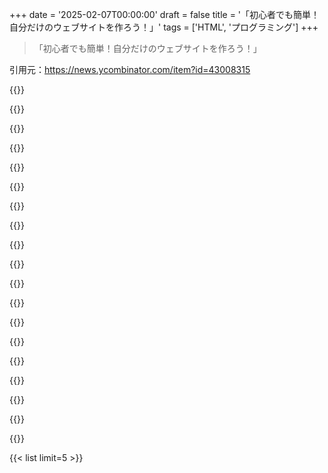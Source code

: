 +++
date = '2025-02-07T00:00:00'
draft = false
title = '「初心者でも簡単！自分だけのウェブサイトを作ろう！」'
tags = ['HTML', 'プログラミング']
+++

> 「初心者でも簡単！自分だけのウェブサイトを作ろう！」

引用元：https://news.ycombinator.com/item?id=43008315

{{<matomeQuote body="このガイドは12歳の娘のために書いたんだけど、子ども向けのウェブ開発入門としてはもう少し工夫が必要だと思う。特にMDNにすぐ飛ぶのはちょっと難しすぎ。指示はあるけど、なぜそうするのかの説明が少ないから、初心者にはわかりにくい。HTMLのセマンティクスに行く前に、作成から公開までの単純な流れを教えるべきじゃないかな。" userName="shit_game" createdAt="2025-02-11T07:58:58" color="">}}

{{<matomeQuote body="このHTMLエディタを作ったんだけど、瞬時にプレビューできて友達に初めてのHTMLページ作りを教えるのに役立った。自分用に作ったけどすごく使えるよ。非開発者の友達が初めてコーディングにワクワクしてるの見ると嬉しい。https://no-gravity.github.io/html_editor/" userName="mg" createdAt="2025-02-11T07:18:39" color="">}}
    

{{<matomeQuote body="いい記事だね！ウェブサイト作りたい初心者に教えてあげたい内容。初めての開発者としてReactのサイトを学ぶのはキツイと思う。" userName="tommica" createdAt="2025-02-11T07:03:20" color="">}}

{{<matomeQuote body="すごい！でも、99%の非開発者はこうなるんだよね：HTML＆CSSの基本学んで、無料ホストで作り始めて、「無理無理！」ってなってWordPressに逃げる。で、なんか壊れて助けてもらうか諦めるって感じ。開発者は自分の静的サイトジェネレーター作って楽しんでるけどね。" userName="egeozcan" createdAt="2025-02-11T07:36:33" color="#785bff">}}

{{<matomeQuote body="この話ではneocitiesのことも言いたいな。https://neocities.org/ これはネットの宝石みたいな存在。" userName="nhatcher" createdAt="2025-02-11T07:58:54" color="">}}

{{<matomeQuote body="ウェブサイト作りは簡単だけど、公開して定期的に更新するのが難しいんだよね。これがWordPressやDrupalが多国籍企業になった理由だと思う。ウェブは厳しいよ。プログラミングできるけど、正式に学んだことがない人の体験談。" userName="greazy" createdAt="2025-02-11T07:14:37" color="#38d3d3">}}

{{<matomeQuote body="HTMLの基本を理解することが大事なのに、みんなフレームワークとか抽象化に逃げちゃってるよね。" userName="abetusk" createdAt="2025-02-11T07:05:17" color="#ff5c5c">}}

{{<matomeQuote body="とりあえず、ここのリンク使っとけよ。 - https://techdevguide.withgoogle.com/ - https://www.freecodecamp.org/ - https://developer.mozilla.org/en-US/" userName="Dementor430" createdAt="2025-02-11T07:01:46" color="">}}

{{<matomeQuote body="初心者はMDN Web Docsとか使いにくいと思う。自分はInternetIsHardのガイドの方が良かったわ。" userName="bryanhogan" createdAt="2025-02-11T08:05:12" color="">}}

{{<matomeQuote body="確かに、ドキュメントサイトは初心者には難しすぎるよね。何か調べる時にはいいけど、最初からあれは無理。" userName="ahoef" createdAt="2025-02-11T07:13:10" color="">}}

{{<matomeQuote body="techdevguideいいね！" userName="tommica" createdAt="2025-02-11T07:11:39" color="">}}

{{<matomeQuote body="AIの時代でもHTMLは消えねーって！夢見る創業者に、学ぶべきことは何かって聞かれたら、HTMLって答えるわ。" userName="Brajeshwar" createdAt="2025-02-11T06:24:11" color="">}}

{{<matomeQuote body="いや、初心者にはReactを教えるべきだろ！ｗ" userName="steren" createdAt="2025-02-11T05:02:33" color="">}}

{{<matomeQuote body="それ、本気にされるから（すっとぼけ）とでもつけとけよ！" userName="zelphirkalt" createdAt="2025-02-11T08:28:53" color="">}}

{{<matomeQuote body="初心者向けのガイドに不適切な項目がいくつかあるな。セマンティックタグやCSS、ビューポートメタタグとか。でも実際には初心者には難しすぎるし、ページの可読性も落ちる。" userName="defanor" createdAt="2025-02-11T06:02:15" color="#ff5733">}}

{{<matomeQuote body="ブラウザが互換性を壊さないから、viewportメタタグは必須だね。セクションはあまり使わないけど、リーダーモードでは役立つと思うぜ。" userName="MrJohz" createdAt="2025-02-11T06:19:15" color="#45d325">}}

{{<matomeQuote body="どのHTMLタグも閉じスラッシュはいらないのに、<img>タグについては間違ってるぜ。W3Cバリデーターが指摘してくるから注意な。" userName="assimpleaspossi" createdAt="2025-02-11T08:18:55" color="#785bff">}}

{{<matomeQuote body="ページが低コントラストのピンク文字にピンク背景で読みづらい。作者はピンクが好きって言ってるから仕様かもね笑" userName="puchatek" createdAt="2025-02-11T06:34:18" color="">}}

{{<matomeQuote body="1994年のO’ReillyのHTML本を思い出すなあ。昔は手作業でやってたから、今みたいな簡単なツールは本当にありがたかった。PHPとかLinuxが救世主だったわ。" userName="caspper69" createdAt="2025-02-11T05:33:38" color="">}}


{{< list limit=5 >}}
